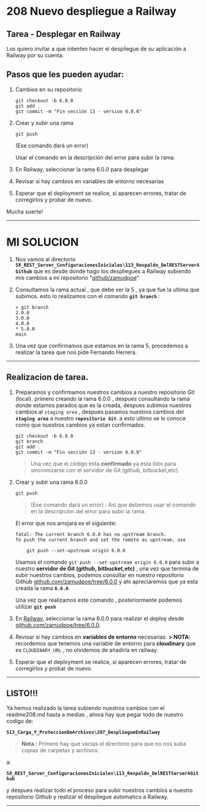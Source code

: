 # 208 Nuevo despliegue a Railway

## **Tarea** - Desplegar en Railway

Los quiero invitar a que intenten hacer el despliegue de su aplicación a Railway por su cuenta.

## Pasos que les pueden ayudar:

1. Cambios en su repositorio

    ```git
    git checkout -b 6.0.0
    git add .
    git commit -m "Fin sección 13 - version 6.0.0"
    ```

1. Crear y subir una rama

    ``git push``

    (Ese comando dará un error)

    Usar el comando en la descripción del error para subir la rama.

1. En Railway, seleccionar la rama 6.0.0 para desplegar

1. Revisar si hay cambios en variables de entorno necesarias

1. Esperar que el deployment se realice, si aparecen errores, tratar de corregirlos y probar de nuevo.

Mucha suerte!

----
# **MI SOLUCION**


1. Nos vamos al directorio **``S8_REST_Server_ConfiguracionesIniciales\113_Respaldo_DelRESTServerAGithub``** que es desde donde hago los despliegues a Railway subiendo mis cambios a mi repositorio "[github/zamudpoe]" 
1. Consultamos la rama actual , que debe ser la 5 , ya que fue la ultima que subimos. esto lo reailzamos con el comando **``git branch``** : 

    ```git
    > git branch
    2.0.0
    3.0.0
    4.0.0
    * 5.0.0
    main
    ```

1. Una vez que confirmamos que estamos en la rama 5, procedemos a realizar la tarea que nos pide Fernando Herrera.

---
## Realizacion de tarea.

1. Preparamos y confirmamos nuestros cambios a nuestro repositorio Git (local). primero creando la rama 6.0.0 , despues consultando la rama donde estamos parados que es la creada, despues subimos nuestros cambios al ``staging area`` , despues pasamos nuestros cambios del **``staging area``** a nuestro **``repositorio Git``**. a esto ultimo se le conoce como que nuestros cambios ya estan confirmados.

    ```git
    git checkout -b 6.0.0
    git branch
    git add .
    git commit -m "Fin sección 13 - version 6.0.0"
    ```
    > Una vez que el código esta **confirmado** ya esta listo para sincronizarse con el servidor de Git (github, bitbucket,etc).


1. Crear y subir una rama 6.0.0  
    ```git
    git push
    ```
    > (Ese comando dará un error) : Asi que debemos usar el comando en la descripción del error para subir la rama.

    El error que nos arrojara es el siguiente: 

    ```error
    fatal: The current branch 6.0.0 has no upstream branch.
    To push the current branch and set the remote as upstream, use

        git push --set-upstream origin 6.0.0
    ```

    Usamos el comando ``git push --set-upstream origin 6.0.0`` para subir a nuestro **servidor de Git (github, bitbucket,etc)** , una vez que termina de subir nuestros cambios, podemos consultar en nuestro repositorio Github [github.com/zamudpoe/tree/6.0.0] y ahi apreciaremos que ya esta creada la rama **``6.0.0``**.

    Una vez que realizamos este comando , posteriormente podemos utilizar **``git push``** 

1. En [Railway], seleccionar la rama 6.0.0 para realizar el deploy desde [github.com/zamudpoe/tree/6.0.0]. 

1. Revisar si hay cambios en **variables de entorno** necesarias. **> NOTA:** recordemos que tenemos una variable de entorno para **cloudinary** que es ``CLOUDINARY_URL`` , no olvidemos de añadirla en railway. 

1. Esperar que el deployment se realice, si aparecen errores, tratar de corregirlos y probar de nuevo.

--- 
## LISTO!!!

Ya hemos realizado la tarea subiendo nuestros cambios con el readme208.md hasta a medias , ahora hay que pegar todo de nuestro codigo de: 

**``S13_Carga_Y_ProteccionDeArchivos\207_DespliegueEnRailway``** 

> **Nota :** Primero hay que vacias el directorio para que no nos suba copias de carpetas y archivos.

a: 

**``S8_REST_Server_ConfiguracionesIniciales\113_Respaldo_DelRESTServerAGithub``** 

y despues realizar todo el proceso para subir nuestros cambios a nuestro repositorio Github y realizar el despliegue automatico a Railway.

--- 
[github/zamudpoe]:(https://github.com/zamudpoe/curso-node-restserver-fherr/tree/5.0.0)
[github.com/zamudpoe/tree/6.0.0]:(https://github.com/zamudpoe/curso-node-restserver-udemy-fherr.git)
[Railway]:(https://railway.app/project/e1aafa57-1251-4bf8-9953-66195e5f2230/service/5401c168-fa80-4d7b-8281-c6507ba978e9/settings)
